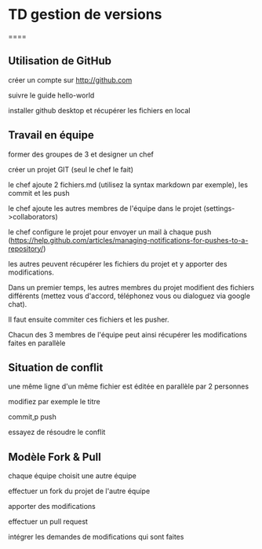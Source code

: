 # TD gestion de versions
====

## Utilisation de GitHub
créer un compte sur http://github.com

suivre le guide hello-world

installer github desktop et récupérer les fichiers en local

## Travail en équipe
former des groupes de 3 et designer un chef

créer un projet GIT (seul le chef le fait)

le chef ajoute 2 fichiers.md (utilisez la syntax markdown par exemple), les commit et les push

le chef ajoute les autres membres de l'équipe dans le projet (settings->collaborators)

le chef configure le projet pour envoyer un mail à chaque push (https://help.github.com/articles/managing-notifications-for-pushes-to-a-repository/)

les autres peuvent récupérer les fichiers du projet et y apporter des modifications.

Dans un premier temps, les autres membres du projet modifient des fichiers différents (mettez vous d'accord, téléphonez vous ou dialoguez via google chat).

Il faut ensuite commiter ces fichiers et les pusher.

Chacun des 3 membres de l'équipe peut ainsi récupérer les modifications faites en parallèle

## Situation de conflit
une même ligne d'un même fichier est éditée en parallèle par 2 personnes

modifiez par exemple le titre

commit,p push

essayez de résoudre le conflit

## Modèle Fork & Pull
chaque équipe choisit une autre équipe

effectuer un fork du projet de l'autre équipe

apporter des modifications

effectuer un pull request

intégrer les demandes de modifications qui sont faites
